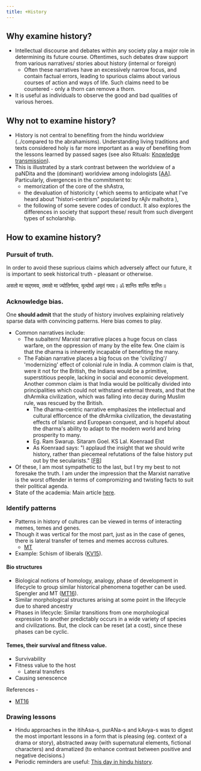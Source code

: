 ```yaml
---
title: +History
---
```


## Why examine history?

- Intellectual discourse and debates within any society play a major role in determining its future course. Oftentimes, such debates draw support from various narratives/ stories about history (internal or foreign)
    - Often these narratives have an excessively narrow focus, and contain factual errors, leading to spurious claims about various courses of action and ways of life. Such claims need to be countered - only a thorn can remove a thorn.
- It is useful as individuals to observe the good and bad qualities of various heroes.

## Why not to examine history?

- History is not central to benefiting from the hindu worldview (../compared to the abrahamisms). Understanding living traditions and texts considered holy is far more important as a way of benefiting from the lessons learned by passed sages (see also Rituals: [Knowledge transmission](../self-cultivation/rituals/)).
- This is illustrated by a stark contrast between the worldview of a paNDita and the (dominant) worldview among indologists \[[AA](https://archive.org/stream/paNDit-papers/ScholasticismPanditTraditionalScholarshipInIndiaFestschriftOrCommeomorationParameswaraAithalAxelMichaelsarticles#page/n51/mode/2up)\]. Particularly, divergences in the commitment to:
    - memorization of the core of the shAstra,
    - the devaluation of historicity ( which seems to anticipate what I've heard about "histori-centrism" popularized by rAjIv malhotra ),
    - the following of some severe codes of conduct. It also explores the differences in society that support these/ result from such divergent types of scholarship.

## How to examine history?

### Pursuit of truth.  

In order to avoid these suprious claims which adversely affect our future, it is important to seek historical truth - pleasant or otherwise.

 असतो मा सद्गमय, तमसो मा ज्योतिर्गमय, मृत्योर्मा अमृतं गमय। ॐ शान्तिः शान्तिः शान्तिः॥

### Acknowledge bias.

One **should admit** that the study of history involves explaining relatively sparse data with convincing patterns. Here bias comes to play.

- Common narratives include:
    - The subaltern/ Marxist narrative places a huge focus on class warfare, on the oppression of many by the elite few. One claim is that the dharma is inherently incapable of benefiting the many.
    - The Fabian narrative places a big focus on the 'civilizing'/ 'modernizing' effect of colonial rule in India. A common claim is that, were it not for the British, the Indians would be a primitive, superstitious people, lacking in social and economic development. Another common claim is that India would be politically divided into principalities which could not withstand external threats, and that the dhArmika civilization, which was falling into decay during Muslim rule, was rescued by the British.
        - The dharma-centric narrative emphasizes the intellectual and cultural efflorcence of the dhArmika civilization, the devastating effects of Islamic and European conquest, and is hopeful about the dharma's ability to adapt to the modern world and bring prosperity to many.
        - Eg. Ram Swarup. Sitaram Goel. KS Lal. Koenraad Elst
        - As Koenraad says: "I applaud the insight that we should write history, rather than piecemeal refutations of the false history put out by the secularists." \[[FB](https://www.facebook.com/vikramvgarg/posts/10104784482166260?comment_id=10104785819960310&notif_t=like)\]
- Of these, I am most sympathetic to the last, but I try my best to not foresake the truth. I am under the impression that the Marxist narrative is the worst offender in terms of compromizing and twisting facts to suit their political agenda.
- State of the academia: Main article [here](../../rivals/academia/charges/).

### Identify patterns

- Patterns in history of cultures can be viewed in terms of interacting memes, temes and genes.
- Though it was vertical for the most part, just as in the case of genes, there is lateral transfer of temes and memes accross cultures.
  - [MT](articles/MT/2015-06-15_sulapuruSha-chatvarakam-3-a-method-for-the-analysi.md)  
- Example: Schism of liberals ([KV15](https://agnimaan.wordpress.com/2015/08/31/a-hindu-perspective-on-zoroastrians-schism-of-the-liberals-and-its-dangers/)).  
        
#### Bio structures
- Biological notions of homology, analogy, phase of development in lifecycle to group similar historical phenomena together can be used. Spengler and MT ([MT16](https://manasataramgini.wordpress.com/2015/06/15/sulapuru%E1%B9%A3a-catvarakam-3-a-method-for-the-analysis-of-history/)).
- Similar morphological structures arising at some point in the lifecycle due to shared ancestry
- Phases in lifecycle: Similar transitions from one morphological expression to another predictably occurs in a wide variety of species and civilizations. But, the clock can be reset (at a cost), since these phases can be cyclic.


#### Temes, their survival and fitness value.

- Survivability
- Fitness value to the host
  - Lateral transfers
- Causing senescence

References - 

- [MT16](https://manasataramgini.wordpress.com/2015/06/15/sulapuru%E1%B9%A3a-catvarakam-3-a-method-for-the-analysis-of-history/)

### Drawing lessons

- Hindu approaches in the itihAsa-s, purANa-s and kAvya-s was to digest the most important lessons in a form that is pleasing (eg. context of a drama or story), abstracted away (with supernatural elements, fictional characters) and dramatized (to enhance contrast between positive and negative decisions.)  
- Periodic reminders are useful: [This day in hindu history](https://github.com/jyotisham/adyatithi/).